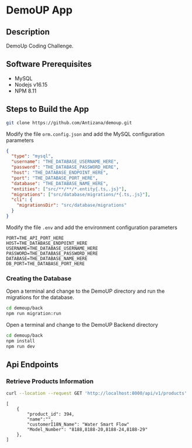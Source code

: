 # DemoUP App

## Description

DemoUp Coding Challenge.

## Software Prerequisites

* MySQL
* Nodejs v16.15
* NPM 8.11

## Steps to Build the App

```bash
git clone https://github.com/Antizana/demoup.git
```

Modify the file `orm.config.json` and add the MySQL configuration parameters

```json
{
  "type": "mysql",
  "username": "THE_DATABASE_USERNAME_HERE",
  "password": "THE_DATABASE_PASSWORD_HERE",
  "host": "THE_DATABASE_ENDPOINT_HERE",
  "port": "THE_DATABASE_PORT_HERE",
  "database": "THE_DATABASE_NAME_HERE",
  "entities": ["src/**/**/*.entity{.ts,.js}"],
  "migrations": ["src/database/migrations/*{.ts,.js}"],
  "cli": {
    "migrationsDir": "src/database/migrations"
  }
}
```

Modify the file `.env` and add the environment configuration parameters

```text
PORT=THE_API_PORT_HERE
HOST=THE_DATABASE_ENDPOINT_HERE
USERNAME=THE_DATABASE_USERNAME_HERE
PASSWORD=THE_DATABASE_PASSWORD_HERE
DATABASE=THE_DATABASE_NAME_HERE
DB_PORT=THE_DATABASE_PORT_HERE
```

### Creating the Database

Open a terminal and change to the DemoUP directory and run the migrations for the database.

```bash
cd demoup/back
npm run migration:run
```

Open a terminal and change to the DemoUP Backend directory

```bash
cd demoup/back
npm install
npm run dev
```

## Api Endpoints

### Retrieve Products Information

```bash
curl --location --request GET 'http://localhost:8000/api/v1/products'
```

```text
[
    {
        "product_id": 394,
        "name":"",
        "customerI18N_Name": "Water Smart Flow"
        "Model_Number": "8188,8188-20,8188-24,8188-29"
    },
]
```
